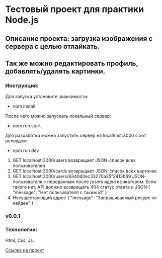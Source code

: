 # Тестовый проект для практики Node.js

## Описание проекта: загрузка изображения с сервера с целью отлайкать.
## Так же можно редактировать профиль, добавлять/удалять картинки.

### Инструкция:
Для запуска установите зависимости:
 - npm install

После чего можно запускать локальный сервер: 
- npm run start

Для разработки можно запустить сервер на localhost:3000 с хот релоудом:
- npm run dev

1. GET localhost:3000/users возвращает	JSON-список всех пользователей
2. GET localhost:3000/cards возвращает JSON-список всех карточек
3. GET localhost:3000/users/8340d0ec33270a25f2413b69	JSON-пользователя
с переданным после /users идентификатором. Если такого нет, API должно возвращать
404 статус ответа и JSON:{ "message": "Нет пользователя с таким id" }
4. Несуществующий адрес	{ "message": "Запрашиваемый ресурс не найден" }


### v0.0.1 

### Технологии:
Html, Css, Js.

[Ссылка на проект]( https://github.com/marityz/work12.git)
